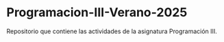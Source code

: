 # Programacion-III-Verano-2025
Repositorio que contiene las actividades de la asignatura Programación III.
